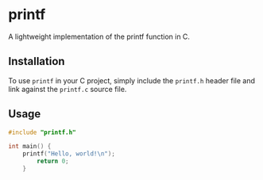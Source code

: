 # printf

A lightweight implementation of the printf function in C.

## Installation

To use `printf` in your C project, simply include the `printf.h` header file and link against the `printf.c` source file.

## Usage

```c
#include "printf.h"

int main() {
    printf("Hello, world!\n");
        return 0;
	}